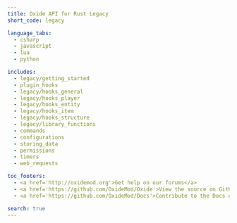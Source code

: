 ```yaml
---
title: Oxide API for Rust Legacy
short_code: legacy

language_tabs:
  - csharp
  - javascript
  - lua
  - python

includes:
  - legacy/getting_started
  - plugin_hooks
  - legacy/hooks_general
  - legacy/hooks_player
  - legacy/hooks_entity
  - legacy/hooks_item
  - legacy/hooks_structure
  - legacy/library_functions
  - commands
  - configurations
  - storing_data
  - permissions
  - timers
  - web_requests

toc_footers:
  - <a href='http://oxidemod.org'>Get help on our forums</a>
  - <a href='https://github.com/OxideMod/Oxide'>View the source on GitHub</a>
  - <a href='https://github.com/OxideMod/Docs'>Contribute to the Docs on GitHub</a>

search: true
---
```

